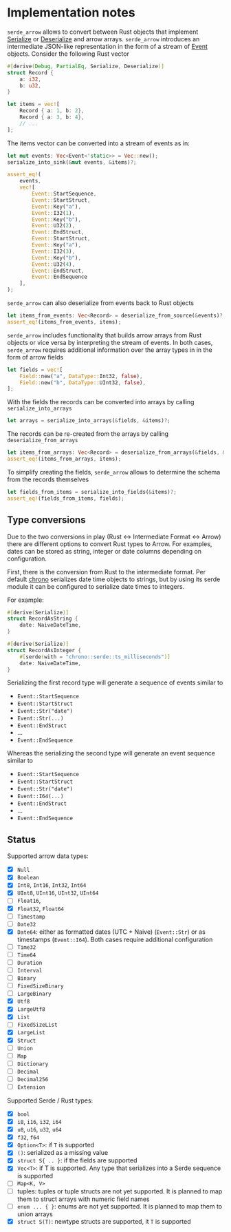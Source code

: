 # Implementation notes

`serde_arrow` allows to convert between Rust objects that implement
[Serialize][serde::Serialize] or [Deserialize][serde::Deserialize] and arrow
arrays. `serde_arrow` introduces an intermediate JSON-like representation in the
form of a stream of [Event][crate::base::Event] objects. Consider the following
Rust vector

```rust
#[derive(Debug, PartialEq, Serialize, Deserialize)]
struct Record {
    a: i32,
    b: u32,
}

let items = vec![
    Record { a: 1, b: 2},
    Record { a: 3, b: 4},
    // ...
];
```

The items vector can be converted into a stream of events as in:

```rust
let mut events: Vec<Event<'static>> = Vec::new();
serialize_into_sink(&mut events, &items)?;

assert_eq!(
    events,
    vec![
        Event::StartSequence,
        Event::StartStruct,
        Event::Key("a"),
        Event::I32(1),
        Event::Key("b"),
        Event::U32(2),
        Event::EndStruct,
        Event::StartStruct,
        Event::Key("a"),
        Event::I32(3),
        Event::Key("b"),
        Event::U32(4),
        Event::EndStruct,
        Event::EndSequence
    ],
);
```

`serde_arrow` can also deserialize from events back to Rust objects

```rust
let items_from_events: Vec<Record> = deserialize_from_source(&events)?;
assert_eq!(items_from_events, items);
```

`serde_arrow` includes functionality that builds arrow arrays from Rust objects
or vice versa by interpreting the stream of events. In both cases, `serde_arrow`
requires additional information over the array types in in the form of arrow
fields

```rust
let fields = vec![
    Field::new("a", DataType::Int32, false),
    Field::new("b", DataType::UInt32, false),
];
```

With the fields the records can be converted into arrays by calling
`serialize_into_arrays`

```rust
let arrays = serialize_into_arrays(&fields, &items)?;
```

The records can be re-created from the arrays by calling
`deserialize_from_arrays`

```rust
let items_from_arrays: Vec<Record> = deserialize_from_arrays(&fields, &arrays)?;
assert_eq!(items_from_arrays, items);
```

To simplify creating the fields, `serde_arrow` allows to determine the schema
from the records themselves

```rust
let fields_from_items = serialize_into_fields(&items)?;
assert_eq!(fields_from_items, fields);
```

## Type conversions

Due to the two conversions in play (Rust <-> Intermediate Format <-> Arrow)
there are different options to convert Rust types to Arrow. For examples, dates
can be stored as string, integer or date columns depending on configuration.

First, there is the conversion from Rust to the intermediate format. Per default
[chrono](https://docs.rs/chrono/latest/chrono/) serializes date time objects to
strings, but by using its serde module it can be configured to serialize date
times to integers.

For example:

```rust
#[derive(Serialize)]
struct RecordAsString {
    date: NaiveDateTime,
}

#[derive(Serialize)]
struct RecordAsInteger {
    #[serde(with = "chrono::serde::ts_milliseconds")]
    date: NaiveDateTime,
}
```

Serializing the first record type will generate a sequence of events similar to

- `Event::StartSequence`
- `Event::StartStruct`
- `Event::Str("date")`
- `Event::Str(...)`
- `Event::EndStruct`
- ...
- `Event::EndSequence`

Whereas the serializing the second type will generate an event sequence similar to

- `Event::StartSequence`
- `Event::StartStruct`
- `Event::Str("date")`
- `Event::I64(...)`
- `Event::EndStruct`
- ...
- `Event::EndSequence`

## Status

Supported arrow data types:

- [x] `Null`
- [x] `Boolean`
- [x] `Int8`, `Int16`, `Int32`, `Int64`
- [x] `UInt8`, `UInt16`, `UInt32`, `UInt64`
- [ ] `Float16`, 
- [x] `Float32`, `Float64`
- [ ] `Timestamp`
- [ ] `Date32`
- [x] `Date64`: either as formatted dates (UTC + Naive) (`Event::Str`) or as
  timestamps (`Event::I64`). Both cases require additional configuration
- [ ] `Time32`
- [ ] `Time64`
- [ ] `Duration`
- [ ] `Interval`
- [ ] `Binary`
- [ ] `FixedSizeBinary`
- [ ] `LargeBinary`
- [x] `Utf8`
- [x] `LargeUtf8`
- [x] `List`
- [ ] `FixedSizeList`
- [x] `LargeList`
- [x] `Struct`
- [ ] `Union`
- [ ] `Map`
- [ ] `Dictionary`
- [ ] `Decimal`
- [ ] `Decimal256`
- [ ] `Extension`

Supported Serde / Rust types:

- [x] `bool`
- [x] `i8`, `i16`, `i32`, `i64`
- [x] `u8`, `u16`, `u32`, `u64`
- [x] `f32`, `f64`
- [x] `Option<T>`: if `T` is supported
- [x] `()`: serialized as a missing value
- [x] `struct S{ .. }`: if the fields are supported
- [x] `Vec<T>`: if T is supported. Any type that serializes into a Serde
  sequence is supported
- [ ] `Map<K, V>`
- [ ] tuples: tuples or tuple structs are not yet supported. It is planned to
  map them to struct arrays with numeric field names
- [ ] `enum ... { }`: enums are not yet supported. It is planned to map them to
  union arrays
- [x] `struct S(T)`: newtype structs are supported, it `T` is supported

[crate::base::Event]: https://docs.rs/serde_arrow/latest/serde_arrow/event/enum.Event.html
[crate::to_record_batch]: https://docs.rs/serde_arrow/latest/serde_arrow/fn.to_record_batch.html
[crate::trace_schema]: https://docs.rs/serde_arrow/latest/serde_arrow/fn.trace_schema.html
[serde::Serialize]: https://docs.serde.rs/serde/trait.Serialize.html
[serde::Deserialize]: https://docs.serde.rs/serde/trait.Deserialize.html
[crate::Schema::from_records]: https://docs.rs/serde_arrow/latest/serde_arrow/struct.Schema.html#method.from_records
[chrono]: https://docs.rs/chrono/latest/chrono/

[crate::base::EventSource]: https://docs.rs/serde_arrow
[crate::base::EventSink]: https://docs.rs/serde_arrow
